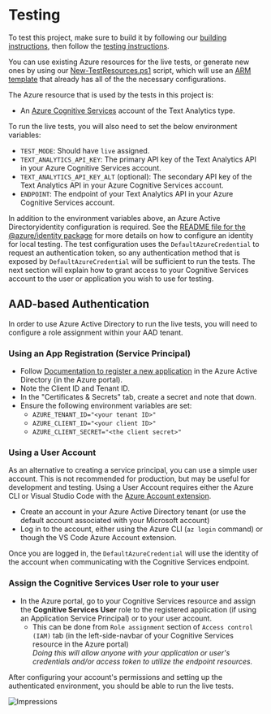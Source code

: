 # Testing

To test this project, make sure to build it by following our [building instructions](https://github.com/Azure/azure-sdk-for-js/blob/master/CONTRIBUTING.md#building), then follow the [testing instructions](https://github.com/Azure/azure-sdk-for-js/blob/master/CONTRIBUTING.md#testing).

You can use existing Azure resources for the live tests, or generate new ones by using our [New-TestResources.ps1](https://github.com/Azure/azure-sdk-for-js/blob/master/eng/common/TestResources/New-TestResources.ps1) script, which will use an [ARM template](https://github.com/Azure/azure-sdk-for-js/blob/master/sdk/textanalytics/test-resources.json) that already has all of the the necessary configurations.

The Azure resource that is used by the tests in this project is:

- An [Azure Cognitive Services](https://azure.microsoft.com/en-us/services/cognitive-services/) account of the Text Analytics type.

To run the live tests, you will also need to set the below environment variables:

- `TEST_MODE`: Should have `live` assigned.
- `TEXT_ANALYTICS_API_KEY`: The primary API key of the Text Analytics API in your Azure Cognitive Services account.
- `TEXT_ANALYTICS_API_KEY_ALT` (optional): The secondary API key of the Text Analytics API in your Azure Cognitive Services account.
- `ENDPOINT`: The endpoint of your Text Analytics API in your Azure Cognitive Services account.

In addition to the environment variables above, an Azure Active Directoryidentity configuration is required. See the [README file for the @azure/identity package](https://github.com/Azure/azure-sdk-for-js/tree/master/sdk/identity/identity) for more details on how to configure an identity for local testing. The test configuration uses the `DefaultAzureCredential` to request an authentication token, so any authentication method that is exposed by `DefaultAzureCredential` will be sufficient to run the tests. The next section will explain how to grant access to your Cognitive Services account to the user or application you wish to use for testing.

## AAD-based Authentication

In order to use Azure Active Directory to run the live tests, you will need to configure a role assignment within your AAD tenant.

### Using an App Registration (Service Principal)

- Follow [Documentation to register a new application](https://docs.microsoft.com/en-us/azure/active-directory/develop/quickstart-register-app) in the Azure Active Directory (in the Azure portal).
- Note the Client ID and Tenant ID.
- In the "Certificates & Secrets" tab, create a secret and note that down.
- Ensure the following environment variables are set:
  - `AZURE_TENANT_ID="<your tenant ID>"`
  - `AZURE_CLIENT_ID="<your client ID>"`
  - `AZURE_CLIENT_SECRET="<the client secret>"`

### Using a User Account

As an alternative to creating a service principal, you can use a simple user account. This is not recommended for production, but may be useful for development and testing. Using a User Account requires either the Azure CLI or Visual Studio Code with the [Azure Account extension](https://marketplace.visualstudio.com/items?itemName=ms-vscode.azure-account).

- Create an account in your Azure Active Directory tenant (or use the default account associated with your Microsoft account)
- Log in to the account, either using the Azure CLI (`az login` command) or though the VS Code Azure Account extension.

Once you are logged in, the `DefaultAzureCredential` will use the identity of the account when communicating with the Cognitive Services endpoint.

### Assign the Cognitive Services User role to your user

- In the Azure portal, go to your Cognitive Services resource and assign the **Cognitive Services User** role to the registered application (if using an Application Service Principal) or to your user account.
  - This can be done from `Role assignment` section of `Access control (IAM)` tab (in the left-side-navbar of your Cognitive Services resource in the Azure portal)<br>_Doing this will allow anyone with your application or user's credentials and/or access token to utilize the endpoint resources._

After configuring your account's permissions and setting up the authenticated environment, you should be able to run the live tests.

![Impressions](https://azure-sdk-impressions.azurewebsites.net/api/impressions/azure-sdk-for-js%2Fsdk%2Ftextanalytics%2Fai-text-analytics%2Ftest%2FREADME.png)
